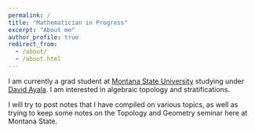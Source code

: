```yaml
---
permalink: /
title: "Mathematician in Progress"
excerpt: "About me"
author_profile: true
redirect_from: 
  - /about/
  - /about.html
---
```


I am currently a grad student at [Montana State University](https://math.montana.edu/) studying under [David Ayala](https://math.montana.edu/dayala/). I am interested in algebraic topology and stratifications. 

I will try to post notes that I have compiled on various topics, as well as trying to keep some notes on the Topology and Geometry seminar here at Montana State. 





